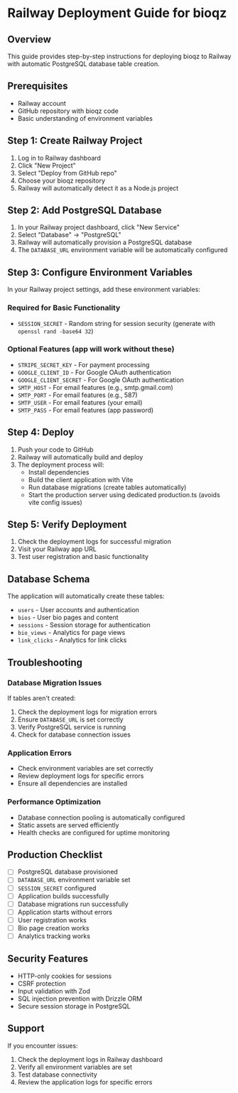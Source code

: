 # Railway Deployment Guide for bioqz

## Overview
This guide provides step-by-step instructions for deploying bioqz to Railway with automatic PostgreSQL database table creation.

## Prerequisites
- Railway account
- GitHub repository with bioqz code
- Basic understanding of environment variables

## Step 1: Create Railway Project
1. Log in to Railway dashboard
2. Click "New Project"
3. Select "Deploy from GitHub repo"
4. Choose your bioqz repository
5. Railway will automatically detect it as a Node.js project

## Step 2: Add PostgreSQL Database
1. In your Railway project dashboard, click "New Service"
2. Select "Database" → "PostgreSQL"
3. Railway will automatically provision a PostgreSQL database
4. The `DATABASE_URL` environment variable will be automatically configured

## Step 3: Configure Environment Variables
In your Railway project settings, add these environment variables:

### Required for Basic Functionality
- `SESSION_SECRET` - Random string for session security (generate with `openssl rand -base64 32`)

### Optional Features (app will work without these)
- `STRIPE_SECRET_KEY` - For payment processing
- `GOOGLE_CLIENT_ID` - For Google OAuth authentication
- `GOOGLE_CLIENT_SECRET` - For Google OAuth authentication
- `SMTP_HOST` - For email features (e.g., smtp.gmail.com)
- `SMTP_PORT` - For email features (e.g., 587)
- `SMTP_USER` - For email features (your email)
- `SMTP_PASS` - For email features (app password)

## Step 4: Deploy
1. Push your code to GitHub
2. Railway will automatically build and deploy
3. The deployment process will:
   - Install dependencies
   - Build the client application with Vite
   - Run database migrations (create tables automatically)
   - Start the production server using dedicated production.ts (avoids vite config issues)

## Step 5: Verify Deployment
1. Check the deployment logs for successful migration
2. Visit your Railway app URL
3. Test user registration and basic functionality

## Database Schema
The application will automatically create these tables:
- `users` - User accounts and authentication
- `bios` - User bio pages and content
- `sessions` - Session storage for authentication
- `bio_views` - Analytics for page views
- `link_clicks` - Analytics for link clicks

## Troubleshooting

### Database Migration Issues
If tables aren't created:
1. Check the deployment logs for migration errors
2. Ensure `DATABASE_URL` is set correctly
3. Verify PostgreSQL service is running
4. Check for database connection issues

### Application Errors
- Check environment variables are set correctly
- Review deployment logs for specific errors
- Ensure all dependencies are installed

### Performance Optimization
- Database connection pooling is automatically configured
- Static assets are served efficiently
- Health checks are configured for uptime monitoring

## Production Checklist
- [ ] PostgreSQL database provisioned
- [ ] `DATABASE_URL` environment variable set
- [ ] `SESSION_SECRET` configured
- [ ] Application builds successfully
- [ ] Database migrations run successfully
- [ ] Application starts without errors
- [ ] User registration works
- [ ] Bio page creation works
- [ ] Analytics tracking works

## Security Features
- HTTP-only cookies for sessions
- CSRF protection
- Input validation with Zod
- SQL injection prevention with Drizzle ORM
- Secure session storage in PostgreSQL

## Support
If you encounter issues:
1. Check the deployment logs in Railway dashboard
2. Verify all environment variables are set
3. Test database connectivity
4. Review the application logs for specific errors